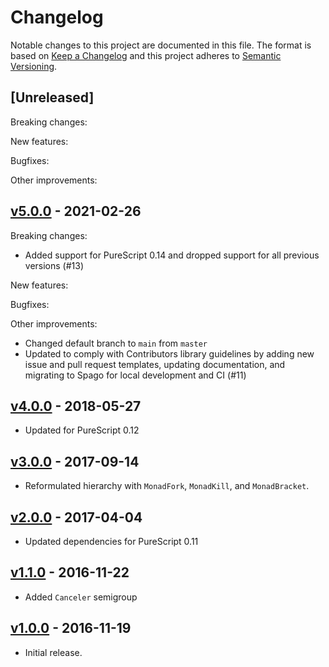# Changelog

Notable changes to this project are documented in this file. The format is based on [Keep a Changelog](https://keepachangelog.com/en/1.0.0/) and this project adheres to [Semantic Versioning](https://semver.org/spec/v2.0.0.html).

## [Unreleased]

Breaking changes:

New features:

Bugfixes:

Other improvements:

## [v5.0.0](https://github.com/purescript-contrib/purescript-fork/releases/tag/v5.0.0) - 2021-02-26

Breaking changes:
- Added support for PureScript 0.14 and dropped support for all previous versions (#13)

New features:

Bugfixes:

Other improvements:
- Changed default branch to `main` from `master`
- Updated to comply with Contributors library guidelines by adding new issue and pull request templates, updating documentation, and migrating to Spago for local development and CI (#11)

## [v4.0.0](https://github.com/purescript-contrib/purescript-fork/releases/tag/v4.0.0) - 2018-05-27

- Updated for PureScript 0.12

## [v3.0.0](https://github.com/purescript-contrib/purescript-fork/releases/tag/v3.0.0) - 2017-09-14

- Reformulated hierarchy with `MonadFork`, `MonadKill`, and `MonadBracket`.

## [v2.0.0](https://github.com/purescript-contrib/purescript-fork/releases/tag/v2.0.0) - 2017-04-04

- Updated dependencies for PureScript 0.11

## [v1.1.0](https://github.com/purescript-contrib/purescript-fork/releases/tag/v1.1.0) - 2016-11-22

- Added `Canceler` semigroup

## [v1.0.0](https://github.com/purescript-contrib/purescript-fork/releases/tag/v1.0.0) - 2016-11-19

- Initial release.

